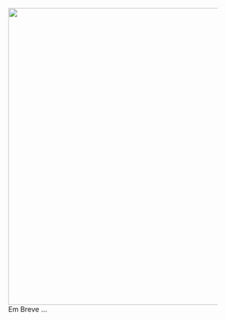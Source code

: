 
<figure>
  <img src="https://www.mentebinaria.com.br/uploads/monthly_2021_03/linux.thumb.png.a5c8973d15baeda47ffc5ae5480d8d2c.png" width="600" />
  <figcaption>Em Breve ...</figcaption>
</figure>